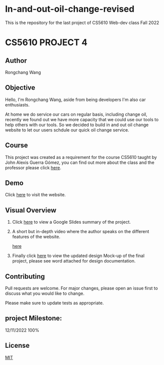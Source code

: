 # In-and-out-oil-change-revised
This is the repository for the last project of CS5610 Web-dev class Fall 2022
# CS5610 PROJECT 4

## Author

Rongchang Wang

## Objective

Hello, I'm Rongchang Wang, aside from being developers I'm also car enthusiasts.

At home we do service our cars on regular basis, including change oil, recently we found out we have more capacity that we could use our tools to help others with our tools. So we decided to build in and out oil change website to let our users schdule our quick oil change service. 

## Course

This project was created as a requirement for the course CS5610 taught by John Alexis Guerra Gómez, you can find out more about the class and the professor please click [here](https://johnguerra.co).

## Demo

Click [here](https://car-oil-change-v2.herokuapp.com/) to visit the website.

## Visual Overview

1. Click [here](https://docs.google.com/presentation/d/1uz9pULlXe64jiOPsrmo4pRxozi-I4uf_j6FqUU1p024/edit?usp=sharing) to view a Google Slides summary of the project.

2. A short but in-depth video where the author speaks on the different features of the website.

   [here](https://www.youtube.com/watch?v=JJ4Kh5tdTZM&ab_channel=RongchangWang)

3. Finally click [here](https://drive.google.com/file/d/1Avp62ZaHleAvgI5SoEjG_2A7dIZaolqq/view?usp=share_link) to view the updated design Mock-up of the final project, please see word attached for design documentation.

## Contributing

Pull requests are welcome. For major changes, please open an issue first to discuss what you would like to change.

Please make sure to update tests as appropriate.

## project Milestone:
12/11/2022 100%


## License

[MIT](https://choosealicense.com/licenses/mit/)
